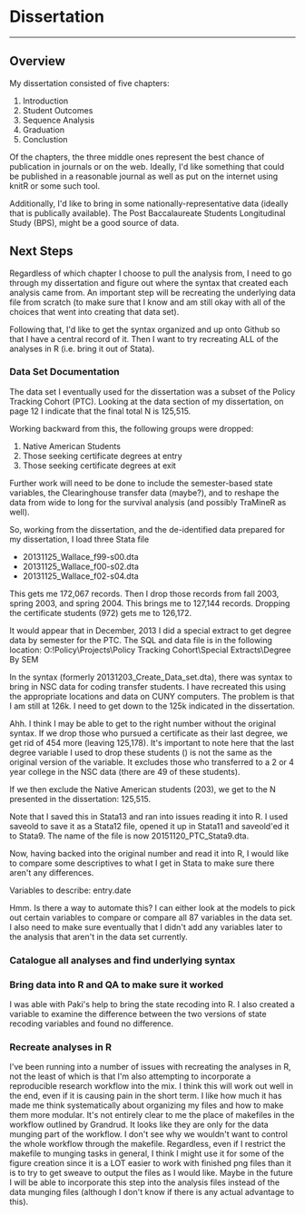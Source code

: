 # Dissertation 

---

## Overview

My dissertation consisted of five chapters:

1. Introduction
2. Student Outcomes
3. Sequence Analysis
4. Graduation
5. Conclustion

Of the chapters, the three middle ones represent the best chance of publication
in journals or on the web. Ideally, I'd like something that could be published 
in a reasonable journal as well as put on the internet using knitR or some such
tool. 

Additionally, I'd like to bring in some nationally-representative data (ideally
that is publically available). The Post Baccalaureate Students Longitudinal 
Study (BPS), might be a good source of data. 

## Next Steps

Regardless of which chapter I choose to pull the analysis from, I need to go 
through my dissertation and figure out where the syntax that created each 
analysis came from. An important step will be recreating the underlying data 
file from scratch (to make sure that I know and am still okay with all of the
choices that went into creating that data set). 

Following that, I'd like to get the syntax organized and up onto Github so 
that I have a central record of it. Then I want to try recreating ALL of the 
analyses in R (i.e. bring it out of Stata). 

### Data Set Documentation

The data set I eventually used for the dissertation was a subset of the Policy
Tracking Cohort (PTC). Looking at the data section of my dissertation, on page
12 I indicate that the final total N is 125,515. 

Working backward from this, the following groups were dropped:
1. Native American Students
2. Those seeking certificate degrees at entry
3. Those seeking certificate degrees at exit

Further work will need to be done to include the semester-based state variables,
the Clearinghouse transfer data (maybe?), and to reshape the data from wide to 
long for the survival analysis (and possibly TraMineR as well). 

So, working from the dissertation, and the de-identified data prepared for my 
dissertation, I load three Stata file
+ 20131125_Wallace_f99-s00.dta
+ 20131125_Wallace_f00-s02.dta
+ 20131125_Wallace_f02-s04.dta

This gets me 172,067 records. Then I drop those records from fall 2003, spring 
2003, and spring 2004. This brings me to 127,144 records. Dropping the 
certificate students (972) gets me to 126,172. 

It would appear that in December, 2013 I did a special extract to get degree 
data by semester for the PTC. The SQL and data file is in the following 
location: 
O:\!Policy\Projects\Policy Tracking Cohort\Special Extracts\Degree By SEM

In the syntax (formerly 20131203_Create_Data_set.dta), there was syntax
to bring in NSC data for coding transfer students. I have recreated this
using the appropriate locations and data on CUNY computers. The problem is that
I am still at 126k. I need to get down to the 125k indicated in the 
dissertation.

Ahh. I think I may be able to get to the right number without the original 
syntax. If we drop those who pursued a certificate as their last degree, we get
rid of 454 more (leaving 125,178). It's important to note here that the last
degree variable I used to drop these students () is not the same as the original
version of the variable. It excludes those who transferred to a 2 or 4 year 
college in the NSC data (there are 49 of these students). 

If we then exclude the Native American students (203), we get to the N presented
in the dissertation: 125,515. 

Note that I saved this in Stata13 and ran into issues reading it into R. I used 
saveold to save it as a Stata12 file, opened it up in Stata11 and saveold'ed it
to Stata9. The name of the file is now 20151120_PTC_Stata9.dta. 

Now, having backed into the original number and read it into R, I would like to 
compare some descriptives to what I get in Stata to make sure there aren't any
differences. 

Variables to describe:
entry.date

Hmm. Is there a way to automate this? I can either look at the models to pick 
out certain variables to compare or compare all 87 variables in the data set. 
I also need to make sure eventually that I didn't add any variables later to 
the analysis that aren't in the data set currently. 




### Catalogue all analyses and find underlying syntax

### Bring data into R and QA to make sure it worked

I was able with Paki's help to bring the state recoding into R. I also created a variable to examine the difference between the two versions of state recoding variables and found no difference. 

### Recreate analyses in R

I've been running into a number of issues with recreating the analyses in R, not the least of which is that I'm also attempting to incorporate a reproducible research workflow into the mix. I think this will work out well in the end, even if it is causing pain in the short term. I like how much it has made me think systematically about organizing my files and how to make them more modular. It's not entirely clear to me the place of makefiles in the workflow outlined by Grandrud. It looks like they are only for the data munging part of the workflow. I don't see why we wouldn't want to control the whole workflow through the makefile. Regardless, even if I restrict the makefile to munging tasks in general, I think I might use it for some of the figure creation since it is a LOT easier to work with finished png files than it is to try to get sweave to output the files as I would like. Maybe in the future I will be able to incorporate this step into the analysis files instead of the data munging files (although I don't know if there is any actual advantage to this). 